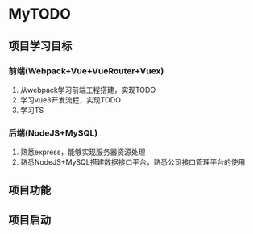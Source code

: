 # MyTODO
## 项目学习目标
### 前端(Webpack+Vue+VueRouter+Vuex)
1. 从webpack学习前端工程搭建，实现TODO
2. 学习vue3开发流程，实现TODO
3. 学习TS

### 后端(NodeJS+MySQL)
1. 熟悉express，能够实现服务器资源处理
2. 熟悉NodeJS+MySQL搭建数据接口平台，熟悉公司接口管理平台的使用
## 项目功能

## 项目启动
